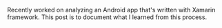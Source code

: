 Recently worked on analyzing an Android app that's written with Xamarin framework. This post is to document what I learned from this process.

